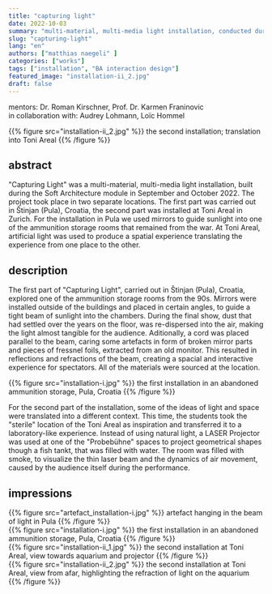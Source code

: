 ```yaml
---
title: "capturing light"
date: 2022-10-03
summary: "multi-material, multi-media light installation, conducted during the Soft Architecture module"
slug: "capturing-light"
lang: "en"
authors: ["matthias naegeli" ]
categories: ["works"]
tags: ["installation", "BA interaction design"]
featured_image: "installation-ii_2.jpg"
draft: false
---
```


mentors: Dr. Roman Kirschner, Prof. Dr. Karmen Franinovic  
in collaboration with: Audrey Lohmann, Loïc Hommel  

{{% figure src="installation-ii_2.jpg" %}} the second installation; translation into Toni Areal {{% /figure %}} 

## abstract
"Capturing Light" was a multi-material, multi-media light installation, built during the Soft Architecture module in September and October 2022. The project took place in two separate locations. The first part was carried out in Štinjan (Pula), Croatia, the second part was installed at Toni Areal in Zurich. For the installation in Pula we used mirrors to guide sunlight into one of the ammunition storage rooms that remained from the war. At Toni Areal, artificial light was used to produce a spatial experience translating the experience from one place to the other.


## description
The first part of "Capturing Light", carried out in Štinjan (Pula), Croatia, explored one of the ammunition storage rooms from the 90s. 
Mirrors were installed outside of the buildings and placed in certain angles, to guide a tight beam of sunlight into the chambers. During the final show, dust that had settled over the years on the floor, was re-dispersed into the air, making the light almost tangible for the audience. Aditionally, a cord was placed parallel to the beam, caring some artefacts in form of broken mirror parts and pieces of fressnel foils, extracted from an old monitor. This resulted in reflections and refractions of the beam, creating a spacial and interactive experience for spectators. All of the materials were sourced at the location.

{{% figure src="installation-i.jpg" %}} the first installation in an abandoned ammunition storage, Pula, Croatia {{% /figure %}}

For the second part of the installation, some of the ideas of light and space were translated into a different context. This time, the students took the "sterile" location of the Toni Areal as inspiration and transferred it to a laboratory-like experience. Instead of using natural light, a LASER Projector was used at one of the "Probebühne" spaces to project geometrical shapes though a fish tankt, that was filled with water. The room was filled with smoke, to visualize the thin laser beam and the dynamics of air movement, caused by the audience itself during the performance.


## impressions
{{% figure src="artefact_installation-i.jpg" %}} artefact hanging in the beam of light in Pula {{% /figure %}}  
{{% figure src="installation-i.jpg" %}} the first installation in an abandoned ammunition storage, Pula, Croatia {{% /figure %}}  
{{% figure src="installation-ii_1.jpg" %}} the second installation at Toni Areal, view towards aquarium and projector {{% /figure %}}  
{{% figure src="installation-ii_2.jpg" %}} the second installation at Toni Areal, view from afar, highlighting the refraction of light on the aquarium {{% /figure %}}  
